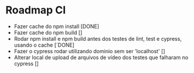 # Roadmap CI

- Fazer cache do npm install [DONE]
- Fazer cache do npm build []
- Rodar npm install e npm build antes dos testes de lint, test e cypress, usando o cache [´DONE]
- Fazer o cypress rodar utilizando dominio sem ser 'localhost' []
- Alterar local de upload de arquivos de vídeo dos testes que falharam no cypress []
